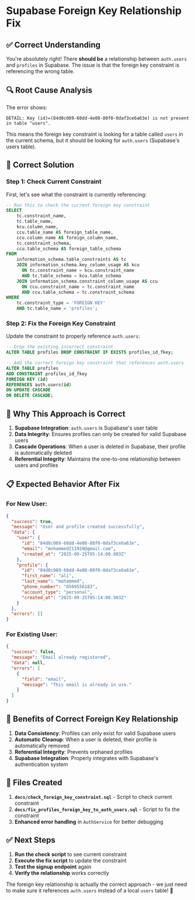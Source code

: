 # Supabase Foreign Key Relationship Fix

## ✅ **Correct Understanding**

You're absolutely right! There **should be** a relationship between `auth.users` and `profiles` in Supabase. The issue is that the foreign key constraint is referencing the wrong table.

## 🔍 **Root Cause Analysis**

The error shows:
```
DETAIL: Key (id)=(84d0c089-60dd-4e08-80f0-0daf3ce6a63e) is not present in table "users".
```

This means the foreign key constraint is looking for a table called `users` in the current schema, but it should be looking for `auth.users` (Supabase's users table).

## 🔧 **Correct Solution**

### **Step 1: Check Current Constraint**
First, let's see what the constraint is currently referencing:

```sql
-- Run this to check the current foreign key constraint
SELECT 
    tc.constraint_name,
    tc.table_name,
    kcu.column_name,
    ccu.table_name AS foreign_table_name,
    ccu.column_name AS foreign_column_name,
    tc.constraint_schema,
    ccu.table_schema AS foreign_table_schema
FROM 
    information_schema.table_constraints AS tc 
    JOIN information_schema.key_column_usage AS kcu
      ON tc.constraint_name = kcu.constraint_name
      AND tc.table_schema = kcu.table_schema
    JOIN information_schema.constraint_column_usage AS ccu
      ON ccu.constraint_name = tc.constraint_name
      AND ccu.table_schema = tc.constraint_schema
WHERE 
    tc.constraint_type = 'FOREIGN KEY' 
    AND tc.table_name = 'profiles';
```

### **Step 2: Fix the Foreign Key Constraint**
Update the constraint to properly reference `auth.users`:

```sql
-- Drop the existing incorrect constraint
ALTER TABLE profiles DROP CONSTRAINT IF EXISTS profiles_id_fkey;

-- Add the correct foreign key constraint that references auth.users
ALTER TABLE profiles 
ADD CONSTRAINT profiles_id_fkey 
FOREIGN KEY (id) 
REFERENCES auth.users(id) 
ON UPDATE CASCADE 
ON DELETE CASCADE;
```

## 🎯 **Why This Approach is Correct**

1. **Supabase Integration**: `auth.users` is Supabase's user table
2. **Data Integrity**: Ensures profiles can only be created for valid Supabase users
3. **Cascade Operations**: When a user is deleted in Supabase, their profile is automatically deleted
4. **Referential Integrity**: Maintains the one-to-one relationship between users and profiles

## 📋 **Expected Behavior After Fix**

### **For New User:**
```json
{
  "success": true,
  "message": "User and profile created successfully",
  "data": {
    "user": {
      "id": "84d0c089-60dd-4e08-80f0-0daf3ce6a63e",
      "email": "mohammed211920@gmail.com",
      "created_at": "2025-09-25T05:14:00.983Z"
    },
    "profile": {
      "id": "84d0c089-60dd-4e08-80f0-0daf3ce6a63e",
      "first_name": "ali",
      "last_name": "mohammed",
      "phone_number": "0509556183",
      "account_type": "personal",
      "created_at": "2025-09-25T05:14:00.983Z"
    }
  },
  "errors": []
}
```

### **For Existing User:**
```json
{
  "success": false,
  "message": "Email already registered",
  "data": null,
  "errors": [
    {
      "field": "email",
      "message": "This email is already in use."
    }
  ]
}
```

## 🚀 **Benefits of Correct Foreign Key Relationship**

1. **Data Consistency**: Profiles can only exist for valid Supabase users
2. **Automatic Cleanup**: When a user is deleted, their profile is automatically removed
3. **Referential Integrity**: Prevents orphaned profiles
4. **Supabase Integration**: Properly integrates with Supabase's authentication system

## 🔧 **Files Created**

1. **`docs/check_foreign_key_constraint.sql`** - Script to check current constraint
2. **`docs/fix_profiles_foreign_key_to_auth_users.sql`** - Script to fix the constraint
3. **Enhanced error handling** in `AuthService` for better debugging

## ✅ **Next Steps**

1. **Run the check script** to see current constraint
2. **Execute the fix script** to update the constraint
3. **Test the signup endpoint** again
4. **Verify the relationship** works correctly

The foreign key relationship is actually the correct approach - we just need to make sure it references `auth.users` instead of a local `users` table! 🎯
